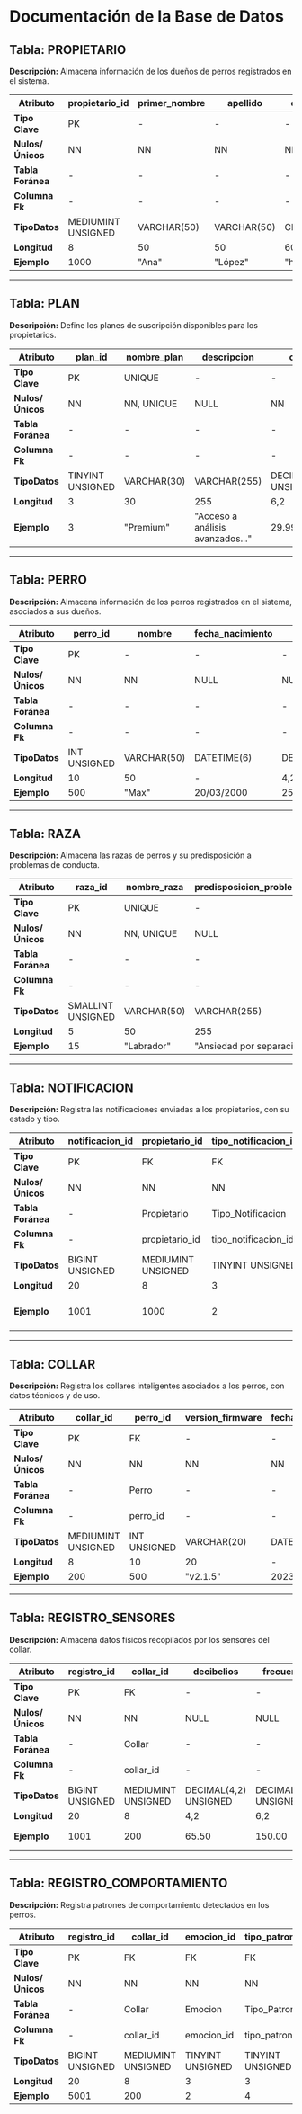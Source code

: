 # Documentación de la Base de Datos

## Tabla: PROPIETARIO  
**Descripción:** Almacena información de los dueños de perros registrados en el sistema.  

| Atributo          | propietario_id   | primer_nombre   | apellido       | contraseña     | telefono         | email             | residencia_id   | plan_id   | segundo_nombre   | segundo_apellido   |
|-------------------|------------------|-----------------|----------------|----------------|------------------|-------------------|-----------------|-----------|------------------|--------------------|
| **Tipo Clave**    | PK               | \-              | \-             | \-             | \-               | UNIQUE            | FK              | FK        | \-               | \-                 |
| **Nulos/Únicos**  | NN               | NN              | NN             | NN             | NN               | NN, UNIQUE        | NN              | NULL      | NULL             | NULL               |
| **Tabla Foránea** | \-               | \-              | \-             | \-             | \-               | \-                | Residencia      | Plan      | \-               | \-                 |
| **Columna Fk**    | \-               | \-              | \-             | \-             | \-               | \-                | residencia_id   | plan_id   | \-               | \-                 |
| **TipoDatos**     | MEDIUMINT UNSIGNED | VARCHAR(50)    | VARCHAR(50)    | CHAR(60)       | VARCHAR(15)      | VARCHAR(100)      | INT UNSIGNED    | TINYINT UNSIGNED | VARCHAR(50)        | VARCHAR(50)         |
| **Longitud**      | 8                | 50              | 50             | 60             | 15               | 100               | 10              | 3         | 50               | 50                 |
| **Ejemplo**       | 1000             | "Ana"           | "López"        | "hash_seguro"  | "+573001234567"  | "ana.lopez@mail.com" | 25              | 2         | "María"          | "García"           |

---

## Tabla: PLAN  
**Descripción:** Define los planes de suscripción disponibles para los propietarios.  

| Atributo          | plan_id   | nombre_plan   | descripcion                | costo    |
|-------------------|-----------|---------------|----------------------------|----------|
| **Tipo Clave**    | PK        | UNIQUE        | \-                         | \-       |
| **Nulos/Únicos**  | NN        | NN, UNIQUE    | NULL                       | NN       |
| **Tabla Foránea** | \-        | \-            | \-                         | \-       |
| **Columna Fk**    | \-        | \-            | \-                         | \-       |
| **TipoDatos**     | TINYINT UNSIGNED | VARCHAR(30) | VARCHAR(255)              | DECIMAL(6,2) UNSIGNED |
| **Longitud**      | 3         | 30            | 255                        | 6,2      |
| **Ejemplo**       | 3         | "Premium"     | "Acceso a análisis avanzados..." | 29.99    |

---

## Tabla: PERRO  
**Descripción:** Almacena información de los perros registrados en el sistema, asociados a sus dueños.  

| Atributo          | perro_id   | nombre   | fecha_nacimiento   | peso    | genero   | esterilizado   | propietario_id   | raza_id   |
|-------------------|------------|----------|--------------------|---------|----------|----------------|------------------|-----------|
| **Tipo Clave**    | PK         | \-       | \-                 | \-      | \-       | \-             | FK               | FK        |
| **Nulos/Únicos**  | NN         | NN       | NULL               | NULL    | NN       | DEFAULT (FALSE)| NN               | NN        |
| **Tabla Foránea** | \-         | \-       | \-                 | \-      | \-       | \-             | Propietario      | Raza      |
| **Columna Fk**    | \-         | \-       | \-                 | \-      | \-       | \-             | propietario_id   | raza_id   |
| **TipoDatos**     | INT UNSIGNED | VARCHAR(50) | DATETIME(6)      | DECIMAL(4,2) | ENUM('M','F') | BOOLEAN         | MEDIUMINT UNSIGNED | SMALLINT UNSIGNED |
| **Longitud**      | 10         | 50       | \-                 | 4,2     | \-       | \-             | 8                | 5         |
| **Ejemplo**       | 500        | "Max"    | 20/03/2000         | 25.50   | 'M'      | TRUE           | 1000             | 15        |

---

## Tabla: RAZA  
**Descripción:** Almacena las razas de perros y su predisposición a problemas de conducta.  

| Atributo          | raza_id   | nombre_raza   | predisposicion_problemas_conducta   |
|-------------------|-----------|---------------|--------------------------------------|
| **Tipo Clave**    | PK        | UNIQUE        | \-                                   |
| **Nulos/Únicos**  | NN        | NN, UNIQUE    | NULL                                 |
| **Tabla Foránea** | \-        | \-            | \-                                   |
| **Columna Fk**    | \-        | \-            | \-                                   |
| **TipoDatos**     | SMALLINT UNSIGNED | VARCHAR(50) | VARCHAR(255)                        |
| **Longitud**      | 5         | 50            | 255                                  |
| **Ejemplo**       | 15        | "Labrador"    | "Ansiedad por separación"            |

---

## Tabla: NOTIFICACION  
**Descripción:** Registra las notificaciones enviadas a los propietarios, con su estado y tipo.  

| Atributo          | notificacion_id   | propietario_id   | tipo_notificacion_id   | mensaje                | estado               | fecha_generacion          |
|-------------------|-------------------|-------------------|-------------------------|------------------------|----------------------|---------------------------|
| **Tipo Clave**    | PK                | FK                | FK                      | \-                     | \-                   | \-                        |
| **Nulos/Únicos**  | NN                | NN                | NN                      | NN                     | NN                   | NN                        |
| **Tabla Foránea** | \-                | Propietario       | Tipo_Notificacion       | \-                     | \-                   | \-                        |
| **Columna Fk**    | \-                | propietario_id    | tipo_notificacion_id    | \-                     | \-                   | \-                        |
| **TipoDatos**     | BIGINT UNSIGNED   | MEDIUMINT UNSIGNED | TINYINT UNSIGNED       | VARCHAR(500)           | ENUM('pendiente', 'enviada', 'leida') | DATETIME(6) |
| **Longitud**      | 20                | 8                 | 3                       | 500                    | \-                   | \-                        |
| **Ejemplo**       | 1001              | 1000              | 2                       | "Su perro Max mostró ansiedad..." | "pendiente" | "2023-10-05 15:05:30.123456" |

---

## Tabla: COLLAR  
**Descripción:** Registra los collares inteligentes asociados a los perros, con datos técnicos y de uso.  

| Atributo          | collar_id   | perro_id   | version_firmware   | fecha_fabricacion   | fecha_instalacion   | bateria   |
|-------------------|-------------|------------|--------------------|---------------------|---------------------|-----------|
| **Tipo Clave**    | PK          | FK         | \-                 | \-                  | \-                  | \-        |
| **Nulos/Únicos**  | NN          | NN         | NN                 | NN                  | NN                  | NULL      |
| **Tabla Foránea** | \-          | Perro      | \-                 | \-                  | \-                  | \-        |
| **Columna Fk**    | \-          | perro_id   | \-                 | \-                  | \-                  | \-        |
| **TipoDatos**     | MEDIUMINT UNSIGNED | INT UNSIGNED | VARCHAR(20)       | DATE                | DATE                | TINYINT UNSIGNED |
| **Longitud**      | 8           | 10         | 20                 | \-                  | \-                  | 3         |
| **Ejemplo**       | 200         | 500        | "v2.1.5"           | 2023-05-15          | 2023-06-01          | 85        |

---

## Tabla: REGISTRO_SENSORES  
**Descripción:** Almacena datos físicos recopilados por los sensores del collar.  

| Atributo          | registro_id   | collar_id   | decibelios   | frecuencia   | aceleracion_x   | temperatura   | pulsaciones_min   | marca_tiempo          |
|-------------------|---------------|-------------|--------------|--------------|-----------------|---------------|-------------------|-----------------------|
| **Tipo Clave**    | PK            | FK          | \-           | \-           | \-              | \-            | \-                | \-                    |
| **Nulos/Únicos**  | NN            | NN          | NULL         | NULL         | NULL            | NULL          | NULL              | NN                    |
| **Tabla Foránea** | \-            | Collar      | \-           | \-           | \-              | \-            | \-                | \-                    |
| **Columna Fk**    | \-            | collar_id   | \-           | \-           | \-              | \-            | \-                | \-                    |
| **TipoDatos**     | BIGINT UNSIGNED | MEDIUMINT UNSIGNED | DECIMAL(4,2) UNSIGNED | DECIMAL(6,2) UNSIGNED | DECIMAL(8,2) | DECIMAL(4,1) | SMALLINT UNSIGNED | DATETIME(6) |
| **Longitud**      | 20            | 8           | 4,2          | 6,2          | 8,2             | 4,1           | 5                 | \-                    |
| **Ejemplo**       | 1001          | 200         | 65.50        | 150.00       | 2.15            | 38.5          | 120               | "2023-10-05 14:30:00.123456" |

---

## Tabla: REGISTRO_COMPORTAMIENTO  
**Descripción:** Registra patrones de comportamiento detectados en los perros.  

| Atributo          | registro_id   | collar_id   | emocion_id   | tipo_patron_id   | certeza   | hora_inicio      | duracion   |
|-------------------|---------------|-------------|--------------|-------------------|-----------|------------------|------------|
| **Tipo Clave**    | PK            | FK          | FK           | FK                | \-        | \-               | \-         |
| **Nulos/Únicos**  | NN            | NN          | NN           | NN                | NULL      | NULL             | NULL       |
| **Tabla Foránea** | \-            | Collar      | Emocion      | Tipo_Patron       | \-        | \-               | \-         |
| **Columna Fk**    | \-            | collar_id   | emocion_id   | tipo_patron_id    | \-        | \-               | \-         |
| **TipoDatos**     | BIGINT UNSIGNED | MEDIUMINT UNSIGNED | TINYINT UNSIGNED | TINYINT UNSIGNED | DECIMAL(3,0) UNSIGNED | TIME(3) | SMALLINT UNSIGNED |
| **Longitud**      | 20            | 8           | 3            | 3                 | 3         | \-               | 5          |
| **Ejemplo**       | 5001          | 200         | 2            | 4                 | 90        | "14:30:00.123"   | 300        |
